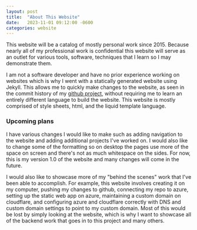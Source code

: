 ```yaml
---
layout: post
title:  "About This Website"
date:   2023-11-01 09:12:00 -0600
categories: website
---
```


This website will be a catalog of mostly personal work since 2015.  Because nearly all of my professional work is confidential this website will serve as an outlet for various tools, software, techniques that I learn so I may demonstrate them.

I am not a software developer and have no prior experience working on websites which is why I went with a statically generated website using Jekyll.  This allows me to quickly make changes to the website, as seen in the commit history of my [github project][my-website], without requiring me to learn an entirely different language to build the website.  This website is mostly comprised of style sheets, html, and the liquid template language.

### Upcoming plans
I have various changes I would like to make such as adding navigation to the website and adding additional projects I've worked on.  I would also like to change some of the formatting so on desktop the pages use more of the space on screen and there's not as much whitespace on the sides.  For now, this is my version 1.0 of the website and many changes will come in the future.

I would also like to showcase more of my "behind the scenes" work that I've been able to accomplish.  For example, this website involves creating it on my computer, pushing my changes to github, connecting my repo to azure, setting up the static web app on azure, maintaining a custom domain on cloudflare, and configuring azure and cloudflare correctly with DNS and custom domain settings to point to my custom domain.  Most of this would be lost by simply looking at the website, which is why I want to showcase all of the backend work that goes in to this project and many others.

[my-website]: https://github.com/JordanMPDS/my-website